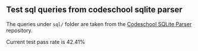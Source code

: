 ## Test sql queries from codeschool sqlite parser

The queries under `sql/` folder are taken from the [Codeschool SQLite Parser](https://github.com/codeschool/sqlite-parser/tree/master) repository.


Current test pass rate is 42.41%
